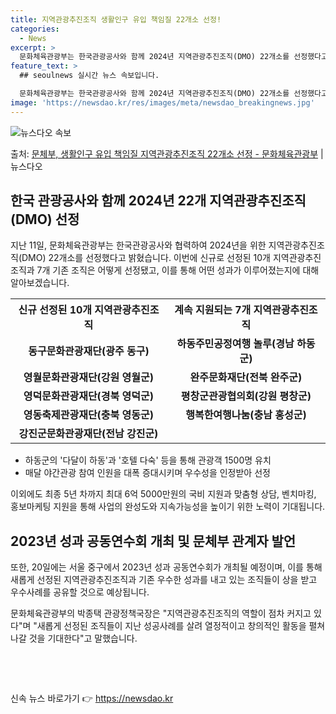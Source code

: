 ```yaml
---
title: 지역관광추진조직 생활인구 유입 책임질 22개소 선정!
categories:
  - News
excerpt: >
  문화체육관광부는 한국관광공사와 함께 2024년 지역관광추진조직(DMO) 22개소를 선정했다고 11일 밝혔다.…
feature_text: >
  ## seoulnews 실시간 뉴스 속보입니다.

  문화체육관광부는 한국관광공사와 함께 2024년 지역관광추진조직(DMO) 22개소를 선정했다고 11일 밝혔다.…
image: 'https://newsdao.kr/res/images/meta/newsdao_breakingnews.jpg'
---
```


![뉴스다오 속보](https://newsdao.kr/res/images/meta/newsdao_breakingnews.jpg)

<p>출처: <a href="https://newsdao.kr/3313" rel="dofollow">문체부, 생활인구 유입 책임질 지역관광추진조직 22개소 선정 - 문화체육관광부</a> | 뉴스다오</p>

<h2 data-ke-size="size26">한국 관광공사와 함께 2024년 22개 지역관광추진조직(DMO) 선정</h2>
<p data-ke-size="size16">지난 11일, 문화체육관광부는 한국관광공사와 협력하여 2024년을 위한 지역관광추진조직(DMO) 22개소를 선정했다고 밝혔습니다. 이번에 신규로 선정된 10개 지역관광추진조직과 7개 기존 조직은 어떻게 선정됐고, 이를 통해 어떤 성과가 이루어졌는지에 대해 알아보겠습니다.</p>

<table>
	<tr>
		<th><b>신규 선정된 10개 지역관광추진조직</b></th>
		<th><b>계속 지원되는 7개 지역관광추진조직</b></th>
	</tr>
	<tr>
		<td style="text-align: center; height: 17px;"><b>동구문화관광재단(광주 동구)</b></td>
		<td style="text-align: center; height: 17px;"><b>하동주민공정여행 놀루(경남 하동군)</b></td>
	</tr>
	<tr>
		<td style="text-align: center; height: 17px;"><b>영월문화관광재단(강원 영월군)</b></td>
		<td style="text-align: center; height: 17px;"><b>완주문화재단(전북 완주군)</b></td>
	</tr>
	<tr>
		<td style="text-align: center; height: 17px;"><b>영덕문화관광재단(경북 영덕군)</b></td>
		<td style="text-align: center; height: 17px;"><b>평창군관광협의회(강원 평창군)</b></td>
	</tr>
	<tr>
		<td style="text-align: center; height: 17px;"><b>영동축제관광재단(충북 영동군)</b></td>
		<td style="text-align: center; height: 17px;"><b>행복한여행나눔(충남 홍성군)</b></td>
	</tr>
	<tr>
		<td style="text-align: center; height: 17px;"><b>강진군문화관광재단(전남 강진군)</b></td>
		<td>&nbsp;</td>
	</tr>
</table>

<ul>
	<li>하동군의 '다달이 하동'과 '호텔 다숙' 등을 통해 관광객 1500명 유치</li>
	<li>매달 야간관광 참여 인원을 대폭 증대시키며 우수성을 인정받아 선정</li>
</ul>

<p data-ke-size="size16">이외에도 최종 5년 차까지 최대 6억 5000만원의 국비 지원과 맞춤형 상담, 벤치마킹, 홍보마케팅 지원을 통해 사업의 완성도와 지속가능성을 높이기 위한 노력이 기대됩니다.</p>

<h2 data-ke-size="size26">2023년 성과 공동연수회 개최 및 문체부 관계자 발언</h2>
<p data-ke-size="size16">또한, 20일에는 서울 중구에서 2023년 성과 공동연수회가 개최될 예정이며, 이를 통해 새롭게 선정된 지역관광추진조직과 기존 우수한 성과를 내고 있는 조직들이 상을 받고 우수사례를 공유할 것으로 예상됩니다.</p>
<p data-ke-size="size16">문화체육관광부의 박종택 관광정책국장은 "지역관광추진조직의 역할이 점차 커지고 있다"며 "새롭게 선정된 조직들이 지난 성공사례를 살려 열정적이고 창의적인 활동을 펼쳐나갈 것을 기대한다"고 말했습니다.</p>
<p data-ke-size="size16">&nbsp;</p>
<p data-ke-size="size16">&nbsp;</p> 

신속 뉴스 바로가기 👉 <a href="https://newsdao.kr" rel="dofollow">https://newsdao.kr</a>


